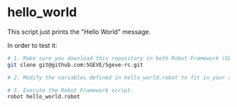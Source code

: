 # hello_world

This script just prints the "Hello World" message.

In order to test it:

```sh
# 1. Make sure you download this repository in both Robot Framework (EEM) and Runtime Configurator servers.
git clone git@github.com:5GEVE/5geve-rc.git

# 2. Modify the variables defined in hello_world.robot to fit in your scenario.

# 3. Execute the Robot Framework script.
robot hello_world.robot
```
